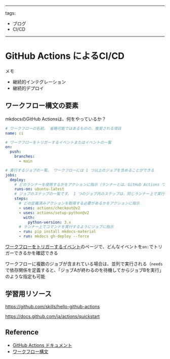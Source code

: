 
---
tags:
  - ブログ
  - CI/CD
---

# GitHub Actions によるCI/CD

メモ
- 継続的インテグレーション
- 継続的デプロイ

## ワークフロー構文の要素

mkdocsのGitHub Actionsは、何をやっているか？

```yml
# ワークフローの名前。 省略可能ではあるものの、推奨される項目
name: ci

# ワークフローをトリガーするイベントまたはイベントの一覧
on:
  push:
    branches:
      - main

# 実行するジョブの一覧。 ワークフローには 1 つ以上のジョブを含めることができる
jobs:
  deploy:
    # どのランナーを使用するかをアクションに指示（ランナーとは、GitHub Actions ワークフローを実行するコンピューティング リソース）
    runs-on: ubuntu-latest
    # ジョブのステップの一覧です。 1 つのジョブ内のステップは、同じランナー上で実行される
    steps:
      # どの定義済みアクションを取得する必要があるかをアクションに指示
      - uses: actions/checkout@v2
      - uses: actions/setup-python@v2
        with:
          python-version: 3.x
      # ランナー上でコマンドを実行するようにジョブに指示
      - run: pip install mkdocs-material
      - run: mkdocs gh-deploy --force
```

[ワークフローをトリガーするイベント](https://docs.github.com/ja/actions/using-workflows/events-that-trigger-workflows)のページで、どんなイベントを`on:`でトリガーできるかを確認できる

ワークフローに複数のジョブが含まれている場合は、並列で実行される（`needs`で依存関係を定義すると、「ジョブAが終わるのを待機してからジョブBを実行」のような指定も可能

## 学習用リソース

https://github.com/skills/hello-github-actions

https://docs.github.com/ja/actions/quickstart

## Reference
- [GitHub Actions ドキュメント](https://docs.github.com/ja/actions)
- [ワークフロー構文](https://docs.github.com/ja/actions/using-workflows/workflow-syntax-for-github-actions)